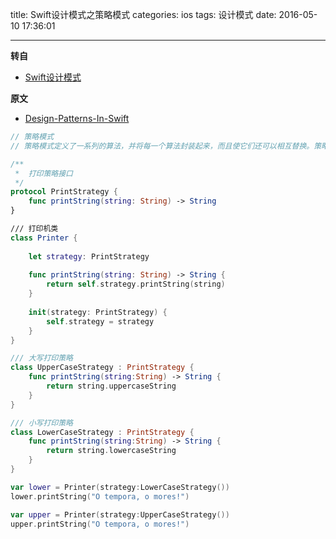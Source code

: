 title: Swift设计模式之策略模式
categories: ios
tags: 设计模式
date: 2016-05-10 17:36:01

---

<!--head-->

**转自**

* [Swift设计模式](http://qefee.com/tags/%E8%AE%BE%E8%AE%A1%E6%A8%A1%E5%BC%8F/)

**原文**

* [Design-Patterns-In-Swift](https://github.com/ochococo/Design-Patterns-In-Swift#behavioral)

```swift
// 策略模式
// 策略模式定义了一系列的算法，并将每一个算法封装起来，而且使它们还可以相互替换。策略模式让算法独立于使用它的客户而独立变化

/**
 *  打印策略接口
 */
protocol PrintStrategy {
    func printString(string: String) -> String
}

/// 打印机类
class Printer {
    
    let strategy: PrintStrategy
    
    func printString(string: String) -> String {
        return self.strategy.printString(string)
    }
    
    init(strategy: PrintStrategy) {
        self.strategy = strategy
    }
}

/// 大写打印策略
class UpperCaseStrategy : PrintStrategy {
    func printString(string:String) -> String {
        return string.uppercaseString
    }
}

/// 小写打印策略
class LowerCaseStrategy : PrintStrategy {
    func printString(string:String) -> String {
        return string.lowercaseString
    }
}

var lower = Printer(strategy:LowerCaseStrategy())
lower.printString("O tempora, o mores!")

var upper = Printer(strategy:UpperCaseStrategy())
upper.printString("O tempora, o mores!")

```



<!--more-->



<!--body-->
